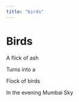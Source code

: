 ```yaml
---
title: "birds"
---
```


# Birds

A flick of ash

Turns into a

Flock of birds

In the evening Mumbai Sky
